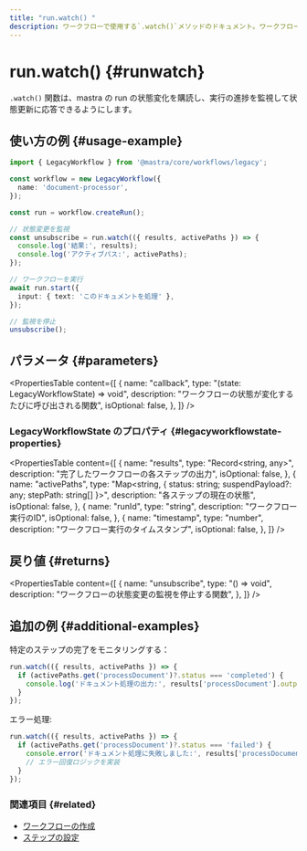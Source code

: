 ```yaml
---
title: "run.watch() "
description: ワークフローで使用する`.watch()`メソッドのドキュメント。ワークフロー実行のステータスを監視します。
---
```


# run.watch() \{#runwatch\}

`.watch()` 関数は、mastra の run の状態変化を購読し、実行の進捗を監視して状態更新に応答できるようにします。

## 使い方の例 \{#usage-example\}

```typescript
import { LegacyWorkflow } from '@mastra/core/workflows/legacy';

const workflow = new LegacyWorkflow({
  name: 'document-processor',
});

const run = workflow.createRun();

// 状態変更を監視
const unsubscribe = run.watch(({ results, activePaths }) => {
  console.log('結果:', results);
  console.log('アクティブパス:', activePaths);
});

// ワークフローを実行
await run.start({
  input: { text: 'このドキュメントを処理' },
});

// 監視を停止
unsubscribe();
```

## パラメータ \{#parameters\}

<PropertiesTable
  content={[
{
name: "callback",
type: "(state: LegacyWorkflowState) => void",
description: "ワークフローの状態が変化するたびに呼び出される関数",
isOptional: false,
},
]}
/>

### LegacyWorkflowState のプロパティ \{#legacyworkflowstate-properties\}

<PropertiesTable
  content={[
{
name: "results",
type: "Record<string, any>",
description: "完了したワークフローの各ステップの出力",
isOptional: false,
},
{
name: "activePaths",
type: "Map<string, { status: string; suspendPayload?: any; stepPath: string[] }>",
description: "各ステップの現在の状態",
isOptional: false,
},
{
name: "runId",
type: "string",
description: "ワークフロー実行のID",
isOptional: false,
},
{
name: "timestamp",
type: "number",
description: "ワークフロー実行のタイムスタンプ",
isOptional: false,
},
]}
/>

## 戻り値 \{#returns\}

<PropertiesTable
  content={[
{
name: "unsubscribe",
type: "() => void",
description: "ワークフローの状態変更の監視を停止する関数",
},
]}
/>

## 追加の例 \{#additional-examples\}

特定のステップの完了をモニタリングする：

```typescript
run.watch(({ results, activePaths }) => {
  if (activePaths.get('processDocument')?.status === 'completed') {
    console.log('ドキュメント処理の出力:', results['processDocument'].output);
  }
});
```

エラー処理:

```typescript
run.watch(({ results, activePaths }) => {
  if (activePaths.get('processDocument')?.status === 'failed') {
    console.error('ドキュメント処理に失敗しました:', results['processDocument'].error);
    // エラー回復ロジックを実装
  }
});
```

### 関連項目 \{#related\}

* [ワークフローの作成](./createRun)
* [ステップの設定](./step-class)
